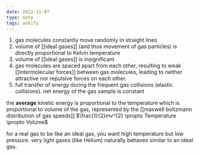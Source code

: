```yaml
---
date: 2022-11-07
type: note
tags: ankify
---
```


1. gas molecules constantly move randomly in straight lines
2. volume of [[ideal gases]] (and thus movement of gas particles) is directly proportional to Kelvin temperature
3. volume of [[ideal gases]] is insignificant
4. gas molecules are spaced apart from each other, resulting to weak [[intermolecular forces]] between gas molecules, leading to neither attractive nor repulsive forces on each other.
5. full transfer of energy during the frequent gas collisions (elastic collisions). net energy of the gas sample is constant

the **average** kinetic energy is proportional to the temperature which is proportional to volume of the gas, represented by the [[maxwell boltzmann distribution of gas speeds]]
$\frac{1}{2}mv^{2} \propto Temperature \propto Volume$

for a real gas to be like an ideal gas, you want high temperature but low pressure.
very light gases (like Helium) naturally behaves similar to an ideal gas.

